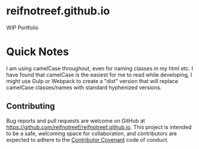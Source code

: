 # reifnotreef.github.io
WIP Portfolio

# Quick Notes
I am using camelCase throughout, even for naming classes in my html etc. I have found that camelCase is the easiest for me to read while developing, I might use Gulp or Webpack to create a "dist" version that will replace camelCase classes/names with standard hyphenized versions.


## Contributing

Bug reports and pull requests are welcome on GitHub at https://github.com/reifnotreef/reifnotreef.github.io. This project is intended to be a safe, welcoming space for collaboration, and contributors are expected to adhere to the [Contributor Covenant](http://contributor-covenant.org) code of conduct.
